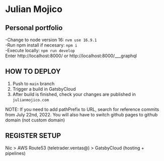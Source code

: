 # Julian Mojico

## Personal portfolio

-Change to node version 16: `nvm use 16.9.1`  
-Run npm install if necesary: `npm i`  
-Execute locally: `npm run develop`  
Enter http://localhost:8000/ or http://localhost:8000/___graphql

## HOW TO DEPLOY

1. Push to `main` branch
2. Trigger a build in GatsbyCloud
3. After build is finished, check your changes are published in `julianmojico.com`

NOTE: If you need to add pathPrefix to URL, search for reference commits from July 22nd, 2022.
You will also have to switch github pages to github domain (not custom domain)


## REGISTER SETUP

Nic > AWS Route53 (teletrader.ventas@) > GatsbyCloud (hosting + pipelines)
